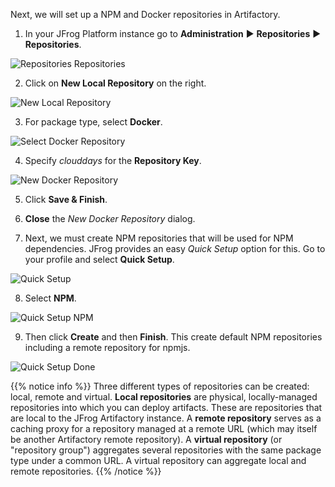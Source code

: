 Next, we will set up a NPM and Docker repositories in Artifactory.

1. In your JFrog Platform instance go to **Administration** ► **Repositories** ► **Repositories**.

![Repositories Repositories](https://raw.githubusercontent.com/manishrps/gcp-gke-workshop/master/docs/images/repositories-repositories.png)

2. Click on **New Local Repository** on the right.

![New Local Repository](https://raw.githubusercontent.com/manishrps/gcp-gke-workshop/master/docs/images/new-local-repository.png)

3. For package type, select **Docker**.

![Select Docker Repository](https://raw.githubusercontent.com/manishrps/gcp-gke-workshop/master/docs/images/select-docker-repository.png)

4. Specify _clouddays_ for the **Repository Key**.

![New Docker Repository](https://raw.githubusercontent.com/manishrps/gcp-gke-workshop/master/docs/images/new-docker-repository.png)

5. Click **Save & Finish**.

6. **Close** the _New Docker Repository_ dialog.

7. Next, we must create NPM repositories that will be used for NPM dependencies. JFrog provides an easy _Quick Setup_ option for this. Go to your profile and select **Quick Setup**. 

![Quick Setup](https://raw.githubusercontent.com/manishrps/gcp-gke-workshop/master/docs/images/jfrog-quick-setup.png)

8. Select **NPM**.

![Quick Setup NPM](https://raw.githubusercontent.com/manishrps/gcp-gke-workshop/master/docs/images/jfrog-quick-setup-npm.png)

9. Then click **Create** and then **Finish**. This create default NPM repositories including a remote repository for npmjs.

![Quick Setup Done](https://raw.githubusercontent.com/manishrps/gcp-gke-workshop/master/docs/images/jfrog-quick-setup-done.png)

{{% notice info %}}
Three different types of repositories can be created: local, remote and virtual. **Local repositories** are physical, locally-managed repositories into which you can deploy artifacts. These are repositories that are local to the JFrog Artifactory instance. A **remote repository** serves as a caching proxy for a repository managed at a remote URL (which may itself be another Artifactory remote repository). A **virtual repository** (or "repository group") aggregates several repositories with the same package type under a common URL. A virtual repository can aggregate local and remote repositories.
{{% /notice %}}
